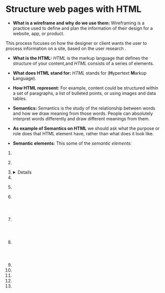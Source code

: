 # Structure web pages with HTML

* **What is a wireframe and why do we use them:** Wireframing is a practice used to define and plan the information of their design for a website, app, or product.

This process focuses on how the designer or client wants the user to process information on a site, based on the user research .

* **What is the HTML:** *HTML* is the markup language that defines the structure of your content,and *HTML* consists of a series of elements.

* **What does HTML stand for:** *HTML* stands for (**H**ypertext **M**arkup **L**anguage).

* **How HTML represent:** For example, content could be structured within a set of paragraphs, a list of bulleted points, or using images and data tables.



* **Semantics:** Semantics is the study of the relationship between words and how we draw meaning from those words. People can absolutely interpret words differently and draw different meanings from them.
* **As example of Semantics on HTML** we should ask what the purpose or role does that HTML element have, rather than what does it look like.


*  **Semantic elements:** This some of the *semantic elements*:
1. <article>
2. <aside>
3. <details>
4. <figcaption>
5. <figure>
6. <footer>
7. <header>
8. <main>
9. <mark>
10. <nav>
11. <section>
12. <summary>
13. <time>
